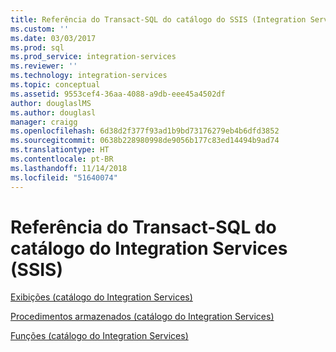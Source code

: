 ```yaml
---
title: Referência do Transact-SQL do catálogo do SSIS (Integration Services) | Microsoft Docs
ms.custom: ''
ms.date: 03/03/2017
ms.prod: sql
ms.prod_service: integration-services
ms.reviewer: ''
ms.technology: integration-services
ms.topic: conceptual
ms.assetid: 9553cef4-36aa-4088-a9db-eee45a4502df
author: douglaslMS
ms.author: douglasl
manager: craigg
ms.openlocfilehash: 6d38d2f377f93ad1b9bd73176279eb4b6dfd3852
ms.sourcegitcommit: 0638b228980998de9056b177c83ed14494b9ad74
ms.translationtype: HT
ms.contentlocale: pt-BR
ms.lasthandoff: 11/14/2018
ms.locfileid: "51640074"
---
```

# <a name="integration-services-ssis-catalog-transact-sql-reference"></a>Referência do Transact-SQL do catálogo do Integration Services (SSIS)
[Exibições &#40;catálogo do Integration Services&#41;](../../integration-services/system-views/views-integration-services-catalog.md)  
  
 [Procedimentos armazenados &#40;catálogo do Integration Services&#41;](../../integration-services/system-stored-procedures/stored-procedures-integration-services-catalog.md)  
  
 [Funções &#40;catálogo do Integration Services&#41;](https://msdn.microsoft.com/library/9f2aec85-3d4c-415f-b1f8-8328a60b1c7f) 
